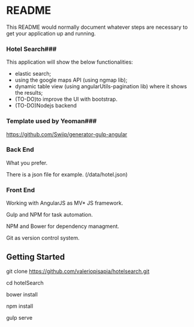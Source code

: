 # README #

This README would normally document whatever steps are necessary to get your application up and running.

### Hotel Search###
This application will show the below functionalities:
 - elastic search;
 - using the google maps API (using ngmap lib);
 - dynamic table view (using angularUtils-pagination lib) where it shows the results;
 - (TO-DO)to improve the UI with bootstrap.
 - (TO-DO)Nodejs backend
 
### Template used by Yeoman###
https://github.com/Swiip/generator-gulp-angular


### Back End ###

What you prefer.

There is a json file for example. (/data/hotel.json)


### Front End ###

Working with AngularJS as MV* JS framework.

Gulp and NPM for task automation. 

NPM and Bower for dependency managment. 

Git as version control system.


## **Getting Started** ##

git clone https://github.com/valeriopisapia/hotelsearch.git

cd hotelSearch

bower install

npm install

gulp serve
